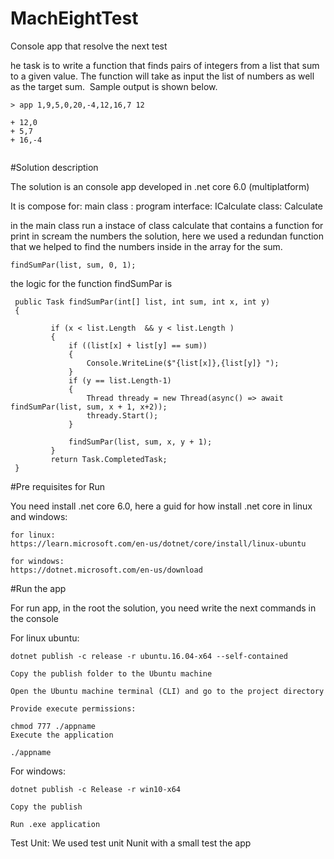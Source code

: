 # MachEightTest

Console app that resolve the next test

he task is to write a function that finds pairs of integers from a list that
sum to a given value. The function will take as input the list of numbers as
well as the target sum.
​
Sample output is shown below.
```
> app 1,9,5,0,20,-4,12,16,7 12
​
+ 12,0
+ 5,7
+ 16,-4
​
```

#Solution description

The solution is an console app developed in .net core 6.0 (multiplatform)

It is compose for:
	main class : program
	interface: ICalculate
	class: Calculate

in the main class run a instace of class calculate that contains a function for print in scream the numbers the solution,
here we used a redundan function that we helped to find the numbers inside in the array for the sum.
  
  ```
  findSumPar(list, sum, 0, 1);
  ```
  
  the logic for the function findSumPar is
   ```
    public Task findSumPar(int[] list, int sum, int x, int y)
    {
          
            if (x < list.Length  && y < list.Length )
            {
                if ((list[x] + list[y] == sum))
                {
                    Console.WriteLine($"{list[x]},{list[y]} ");
                }
                if (y == list.Length-1)
                {
                    Thread thready = new Thread(async() => await findSumPar(list, sum, x + 1, x+2));
                    thready.Start();
                }

                findSumPar(list, sum, x, y + 1);
            }
            return Task.CompletedTask;
    }
```
  
  
#Pre requisites for Run

You need install .net core 6.0, here a guid for how install .net core in linux and windows:

```
for linux:
https://learn.microsoft.com/en-us/dotnet/core/install/linux-ubuntu

for windows:
https://dotnet.microsoft.com/en-us/download
```


#Run the app

For run app, in the root the solution, you need write the next commands in the console


For linux ubuntu:

```
dotnet publish -c release -r ubuntu.16.04-x64 --self-contained

Copy the publish folder to the Ubuntu machine

Open the Ubuntu machine terminal (CLI) and go to the project directory

Provide execute permissions:

chmod 777 ./appname
Execute the application

./appname
```

For windows:
```
dotnet publish -c Release -r win10-x64

Copy the publish

Run .exe application
```

Test Unit:
We used test unit Nunit with a small test the app



